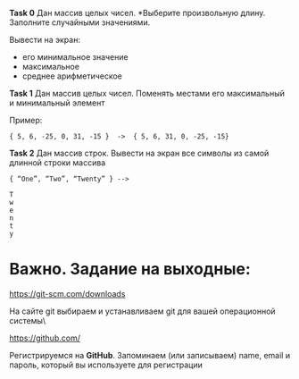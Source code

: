 **Task 0**
Дан массив целых чисел. *Выберите произвольную длину. Заполните случайными значениями.

Вывести на экран:
- его минимальное значение
- максимальное
- среднее арифметическое


**Task 1**
Дан массив целых чисел.
Поменять местами его максимальный и минимальный элемент

Пример:
```
{ 5, 6, -25, 0, 31, -15 }  ->  { 5, 6, 31, 0, -25, -15}
```

**Task 2**
Дан массив строк.
Вывести на экран все символы из самой длинной строки массива

```
{ “One”, “Two”, “Twenty” } -->

T
w
e
n
t
y
```

# Важно. Задание на выходные:
https://git-scm.com/downloads

На сайте git выбираем и устанавливаем git для вашей операционной системы\

https://github.com/

Регистрируемся на **GitHub**. Запоминаем (или записываем) name, email и пароль, который вы используете для регистрации